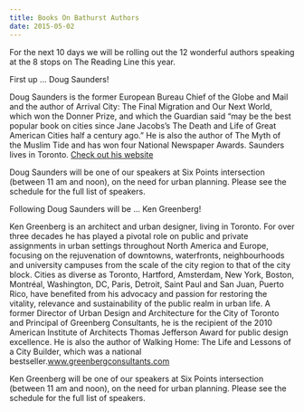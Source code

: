 ```yaml
---
title: Books On Bathurst Authors
date: 2015-05-02
---
```


For the next 10 days we will be rolling out the 12 wonderful authors speaking at the 8 stops on The Reading Line this year.

First up ... Doug Saunders!

Doug Saunders is the former European Bureau Chief of the Globe and Mail and the author of Arrival City: The Final Migration and Our Next World, which won the Donner Prize, and which the Guardian said “may be the best popular book on cities since Jane Jacobs’s The Death and Life of Great American Cities half a century ago.” He is also the author of The Myth of the Muslim Tide and has won four National Newspaper Awards. Saunders lives in Toronto. [Check out his website](http://dougsaunders.net)

Doug Saunders will be one of our speakers at Six Points intersection (between 11 am and noon), on the need for urban planning. Please see the schedule for the full list of speakers.

Following Doug Saunders will be ... Ken Greenberg!

Ken Greenberg is an architect and urban designer, living in Toronto. For over three decades he has played a pivotal role on public and private assignments in urban settings throughout North America and Europe, focusing on the rejuvenation of downtowns, waterfronts, neighbourhoods and university campuses from the scale of the city region to that of the city block. Cities as diverse as Toronto, Hartford, Amsterdam, New York, Boston, Montréal, Washington, DC, Paris, Detroit, Saint Paul and San Juan, Puerto Rico, have benefited from his advocacy and passion for restoring the vitality, relevance and sustainability of the public realm in urban life. A former Director of Urban Design and Architecture for the City of Toronto and Principal of Greenberg Consultants, he is the recipient of the 2010 American Institute of Architects Thomas Jefferson Award for public design excellence. He is also the author of Walking Home: The Life and Lessons of a City Builder, which was a national bestseller.www.greenbergconsultants.com

Ken Greenberg will be one of our speakers at Six Points intersection (between 11 am and noon), on the need for urban planning. Please see the schedule for the full list of speakers.
